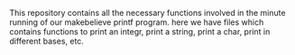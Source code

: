 This repository contains all the necessary functions involved in the minute running of our makebelieve printf program. here we have files which contains functions to print an integr, print a string, print a char, print in different bases, etc.
